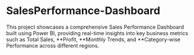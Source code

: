 # SalesPerformance-Dashboard
This project showcases a comprehensive Sales Performance Dashboard built using Power BI, providing real-time insights into key business metrics such as Total Sales, **Profit, **Monthly Trends, and **Category-wise Performance across different regions.
